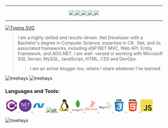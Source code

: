<hr />
<!-- <h1 align="center">Hi ✋👋, I'm Ahmad Abdulsalam</h1> -->


<p align="center"> 
 <a href="https://twitter.com/P4R71CL35" alt="treehays's twitter">
   <img src="https://img.shields.io/badge/-@treehays-%231DA1F2?style=flat-square&logo=twitter&logoColor=ffffff" />
 </a>
 <a href="https://github.com/treehays" alt="treehays's github">
   <img src="https://img.shields.io/badge/-@treehays-%23181717?style=flat-square&logo=github" />
 </a>
 <a href="https://www.linkedin.com/in/treehays" alt="treehays's linkedin">
   <img src="https://img.shields.io/badge/-treehays-blue?style=flat-square&logo=Linkedin&logoColor=white&link=https://www.linkedin.com/in/treehays" />
 </a>
 <a href="https://treehays.com" alt="treehays's blog">
   <img src="https://img.shields.io/badge/treehays.com-blueviolet?style=flat-square" />
 </a>
 <a>
   <img src="https://komarev.com/ghpvc/?username=treehays&color=blueviolet&base=82" />
 </a>
</p>
<hr/>
<a href="https://git.io/typing-svg"><img src="https://readme-typing-svg.demolab.com?font=Fira+Code&pause=1000&color=6DDCCF&background=FF52BC00&width=610&lines=coding+as+art.+keep+open+source,+enjoy+open+source." alt="Typing SVG" /></a>

> I am a highly skilled and results-driven .Net Developer with a Bachelor's degree in Computer Science, expertise in C#, .Net, and its associated frameworks, including ASP.NET MVC, Web API, Entity Framework, and ADO.NET. I am well-
versed in working with Microsoft SQL Server, MySQL, JavaScript, HTML, CSS and DevOps.
>> 
>> I am an active blogger too, where I share whatever I've learned.

<p align="left">
<img src="https://github-readme-stats.vercel.app/api/top-langs/?username=treehays&layout=compact&theme=tokyonight&count_private=true" alt="treehays" height="180" />

<img src="https://github-readme-stats.vercel.app/api?username=treehays&show_icons=true&theme=tokyonight&count_private=true" alt="treehays" height="180" />
</p>


<!-- [![Top Langs](https://github-readme-stats.vercel.app/api/top-langs/?username=treehays\&layout=pie)](https://github.com/treehays/github-readme-stats) -->



<h3 align="left">Languages and Tools:</h3>
<p align="left"> <a href="https://docs.microsoft.com/en-us/dotnet/csharp/" target="_blank" rel="noreferrer"> <img src="https://raw.githubusercontent.com/devicons/devicon/master/icons/csharp/csharp-original.svg" alt="C#" width="40" height="40"/> </a> <a href="https://dotnet.microsoft.com/" target="_blank" rel="noreferrer"> <img src="https://raw.githubusercontent.com/devicons/devicon/master/icons/dotnetcore/dotnetcore-original.svg" alt=".NET" width="40" height="40"/> </a><a href="https://dotnet.microsoft.com/" target="_blank" rel="noreferrer"> <img src="https://raw.githubusercontent.com/devicons/devicon/master/icons/dot-net/dot-net-original.svg" alt=".NET" width="40" height="40"/> </a>  <a href="https://git-scm.com/" target="_blank" rel="noreferrer"> <img src="https://www.vectorlogo.zone/logos/git-scm/git-scm-icon.svg" alt="git" width="40" height="40"/> </a> <a href="https://www.linux.org/" target="_blank" rel="noreferrer"> <img src="https://raw.githubusercontent.com/devicons/devicon/master/icons/linux/linux-original.svg" alt="linux" width="40" height="40"/> </a> <a href="https://www.mongodb.com/" target="_blank" rel="noreferrer"> <img src="https://raw.githubusercontent.com/devicons/devicon/master/icons/mongodb/mongodb-original-wordmark.svg" alt="mongodb" width="40" height="40"/> </a> <a href="https://www.microsoft.com/en-us/sql-server/" target="_blank" rel="noreferrer"> <img src="https://raw.githubusercontent.com/devicons/devicon/master/icons/microsoftsqlserver/microsoftsqlserver-plain-wordmark.svg" alt="mssql" width="40" height="40"/> </a> <a href="https://www.mysql.com/" target="_blank" rel="noreferrer"> <img src="https://raw.githubusercontent.com/devicons/devicon/master/icons/mysql/mysql-original-wordmark.svg" alt="mysql" width="40" height="40"/> </a> <a href="https://www.w3schools.com/css/" target="_blank" rel="noreferrer"> <img src="https://raw.githubusercontent.com/devicons/devicon/master/icons/css3/css3-original-wordmark.svg" alt="css3" width="40" height="40"/> </a> <a href="https://www.w3.org/html/" target="_blank" rel="noreferrer"> <img src="https://raw.githubusercontent.com/devicons/devicon/master/icons/html5/html5-original-wordmark.svg" alt="html5" width="40" height="40"/> </a> <a href="https://developer.mozilla.org/en-US/docs/Web/JavaScript" target="_blank" rel="noreferrer"> <img src="https://raw.githubusercontent.com/devicons/devicon/master/icons/javascript/javascript-original.svg" alt="javascript" width="40" height="40"/> </a> </p>

<p><img align="center" src="https://github-readme-streak-stats.herokuapp.com/?user=treehays&theme=tokyonight&hide_border=false" alt="treehays" /> </p>
